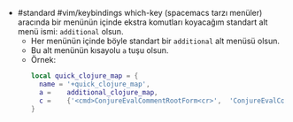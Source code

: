 - #standard #vim/keybindings which-key (spacemacs tarzı menüler) aracında bir menünün içinde ekstra komutları koyacağım standart alt menü ismi: `additional` olsun.
	- Her menünün içinde böyle standart bir `additional` alt menüsü olsun.
	- Bu alt menünün kısayolu `a` tuşu olsun.
	- Örnek:
	  ```lua
	  local quick_clojure_map = { 
	    name = '+quick_clojure_map',
	    a =    additional_clojure_map,
	    c =    {'<cmd>ConjureEvalCommentRootForm<cr>',  'ConjureEvalCommentRootForm'},
	  }
	  ```